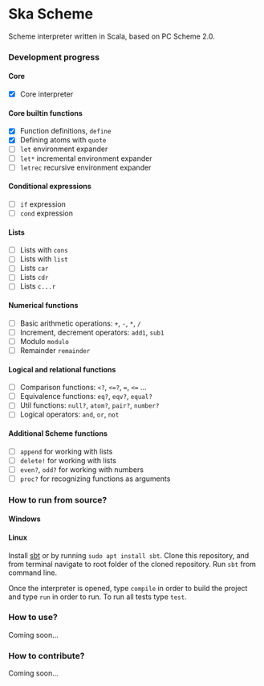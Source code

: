# Ska Scheme
Scheme interpreter written in Scala, based on PC Scheme 2.0.

### Development progress

#### Core
- [x] Core interpreter

#### Core builtin functions
- [x] Function definitions, `define`
- [x] Defining atoms with `quote`
- [ ] `let` environment expander
- [ ] `let*` incremental environment expander
- [ ] `letrec` recursive environment expander

#### Conditional expressions
- [ ] `if` expression
- [ ] `cond` expression

#### Lists
- [ ] Lists with `cons`
- [ ] Lists with `list`
- [ ] Lists `car`
- [ ] Lists `cdr`
- [ ] Lists `c...r`

#### Numerical functions
- [ ] Basic arithmetic operations: `+`, `-`, `*`, `/`
- [ ] Increment, decrement operators: `add1`, `sub1`
- [ ] Modulo `modulo`
- [ ] Remainder `remainder`

#### Logical and relational functions
- [ ] Comparison functions: `<?`, `<=?`, `=`, `<=` ...
- [ ] Equivalence functions: `eq?`, `eqv?`, `equal?` 
- [ ] Util functions: `null?`, `atom?`, `pair?`, `number?`
- [ ] Logical operators: `and`, `or`, `not`

#### Additional Scheme functions
- [ ] `append` for working with lists
- [ ] `delete!` for working with lists
- [ ] `even?`, `odd?` for working with numbers
- [ ] `proc?` for recognizing functions as arguments

### How to run from source?
#### Windows

#### Linux
Install [sbt](https://www.scala-sbt.org/) or by running `sudo apt install sbt`. Clone this repository, and from terminal navigate to root folder of the cloned repository. Run `sbt` from command line.

Once the interpreter is opened, type `compile` in order to build the project and type `run` in order to run. To run all tests type `test`.

### How to use?
Coming soon...

### How to contribute?
Coming soon...
